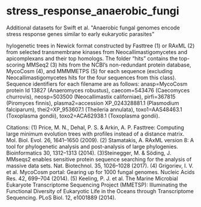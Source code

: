 # stress_response_anaerobic_fungi
Additional datasets for Swift et al. "Anaerobic fungal genomes encode stress response genes similar to early eukaryotic parasites"

hylogenetic trees in Newick format constructed by Fasttree (1) or RAxML (2) from selected transmembrane kinases from Neocallimastigomycetes and apicomplexans and their top homologs.  The folder “hits” contains the top-scoring MMSeq2 (3) hits from the NCBI’s non-redundant protein database, MycoCosm (4), and MMMMETPS (5) for each sequence (excluding Neocallimastigomycetes hits for the four sequences from this class). Sequence identifiers for each filename are as follows: anasp=MycoCosm protein Id 13827 (Anaeromyces robustus), caecom=543476 (Caecomyces churrovis), neosp=503500 (Neocallimastix californiae), pirfi=367815 (Piromyces finnis), plasma2=accession XP_024328881.1 (Plasmodium falciparum), thei2=XP_953607.1 (Theileria annulata), toxo1=AAS48463.1 (Toxoplasma gondii), toxo2=ACA62938.1 (Toxoplasma gondii).

Citations:
(1) Price, M. N., Dehal, P. S. & Arkin, A. P. Fasttree: Computing large minimum evolution trees with profiles instead of a distance matrix. Mol. Biol. Evol. 26, 1641–1650 (2009).
(2) Stamatakis, A. RAxML version 8: A tool for phylogenetic analysis and post-analysis of large phylogenies. Bioinformatics 30, 1312–1313 (2014).
(3)Steinegger, M. & Söding, J. MMseqs2 enables sensitive protein sequence searching for the analysis of massive data sets. Nat. Biotechnol. 35, 1026–1028 (2017).
(4) Grigoriev, I. V. et al. MycoCosm portal: Gearing up for 1000 fungal genomes. Nucleic Acids Res. 42, 699–704 (2014).
(5) Keeling, P. J. et al. The Marine Microbial Eukaryote Transcriptome Sequencing Project (MMETSP): Illuminating the Functional Diversity of Eukaryotic Life in the Oceans through Transcriptome Sequencing. PLoS Biol. 12, e1001889 (2014).
